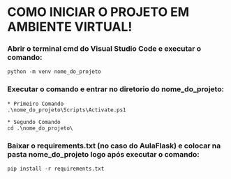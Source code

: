# COMO INICIAR O PROJETO EM AMBIENTE VIRTUAL!

  ### Abrir o terminal cmd do Visual Studio Code e executar o comando:
    python -m venv nome_do_projeto  
  ### Executar o comando e entrar no diretorio do nome_do_projeto:
    * Primeiro Comando
    .\nome_do_projeto\Scripts\Activate.ps1
    
    * Segundo Comando
    cd .\nome_do_projeto\
  ### Baixar o requirements.txt (no caso do AulaFlask) e colocar na pasta nome_do_projeto logo após executar o comando:
    pip install -r requirements.txt